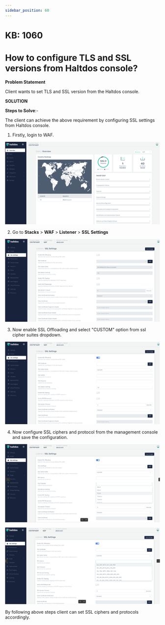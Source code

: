 ```yaml
---
sidebar_position: 60
---
```


# KB: 1060

# How to configure TLS and SSL versions from Haltdos console?

**Problem Statement**

Client wants to set TLS and SSL version from the Haltdos console.

**SOLUTION**

**Steps to Solve**:-

The client can achieve the above requirement by configuring SSL settings from Haltdos console.

1. Firstly, login to WAF.

![kb-1060](/img/waf/kb/v2/overview_kb_1060_1.png)

2. Go to **Stacks** > **WAF** > **Listener** > **SSL Settings**

![kb-1060](/img/waf/kb/v2/ssl_settings_kb_1060_2.png)

3. Now enable SSL Offloading and select "CUSTOM" option from ssl cipher suites dropdown.

![kb-1060](/img/waf/kb/v2/ssl_settings_kb_1060_3.png)

4. Now configure SSL ciphers and protocol from the management console and save the configuration.

![kb-1060](/img/waf/kb/v2/ssl_protocol_kb_1060_4.png)

![kb-1060](/img/waf/kb/v2/ssl_ciphers_kb_1060_5.png)

By following above steps client can set SSL ciphers and protocols accordingly.




